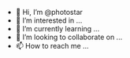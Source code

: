 - 👋 Hi, I’m @photostar
- 👀 I’m interested in ...
- 🌱 I’m currently learning ...
- 💞️ I’m looking to collaborate on ...
- 📫 How to reach me ...

<!---
photostar/photostar is a ✨ special ✨ repository because its `README.md` (this file) appears on your GitHub profile.
You can click the Preview link to take a look at your changes.
--->
